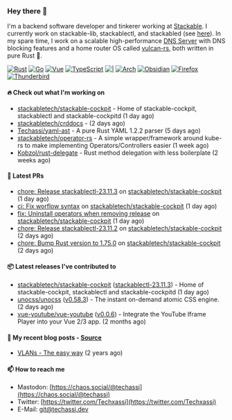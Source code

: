 ### Hey there 👋

I'm a backend software developer and tinkerer working at [Stackable][stackable]. I currently work on
stackable-lib, stackablectl, and stackabled (see [here][stackable-work]). In my spare time, I work on
a scalable high-performance [DNS Server][portal] with DNS blocking features and a home router OS
called [vulcan-rs][vulcan], both written in pure Rust 🦀.

[stackable-work]: https://github.com/stackabletech/stackable
[stackable]: https://github.com/stackabletech
[portal]: https://github.com/portal-rs/portal
[vulcan]: https://github.com/vulcan-rs

[![Rust](https://img.shields.io/badge/-Rust-141414?style=flat&logo=rust&logoColor=%23f97f39)](https://www.rust-lang.org/)
[![Go](https://img.shields.io/badge/-Go-141414?style=flat&logo=go&logoColor=%23f97f39)](https://go.dev/)
[![Vue](https://img.shields.io/badge/-Vue-141414?style=flat&logo=vuedotjs&logoColor=%23f97f39)](https://vuejs.org/)
[![TypeScript](https://img.shields.io/badge/-TypeScript-141414?style=flat&logo=typescript&logoColor=%23f97f39)](https://www.typescriptlang.org/)
![|](https://img.shields.io/badge/-%7C-141414?style=flat&logoColor=%23f97f39)
[![Arch](https://img.shields.io/badge/-Arch-141414?style=flat&logo=archlinux&logoColor=%23f97f39)](https://archlinux.org/)
[![Obsidian](https://img.shields.io/badge/-Obsidian-141414?style=flat&logo=obsidian&logoColor=%23f97f39)](https://obsidian.md/)
[![Firefox](https://img.shields.io/badge/-Firefox-141414?style=flat&logo=firefox&logoColor=%23f97f39)](https://www.mozilla.org/en-US/firefox/new/)
[![Thunderbird](https://img.shields.io/badge/-Thunderbird-141414?style=flat&logo=thunderbird&logoColor=%23f97f39)](https://www.thunderbird.net/en-US/)

#### 🔥 Check out what I'm working on


- [stackabletech/stackable-cockpit](https://github.com/stackabletech/stackable-cockpit) - Home of stackable-cockpit, stackablectl and stackable-cockpitd (1 day ago)
- [stackabletech/crddocs](https://github.com/stackabletech/crddocs) -  (2 days ago)
- [Techassi/yaml-ast](https://github.com/Techassi/yaml-ast) - A pure Rust YAML 1.2.2 parser (5 days ago)
- [stackabletech/operator-rs](https://github.com/stackabletech/operator-rs) - A simple wrapper/framework around kube-rs to make implementing Operators/Controllers easier (1 week ago)
- [Kobzol/rust-delegate](https://github.com/Kobzol/rust-delegate) - Rust method delegation with less boilerplate (2 weeks ago)

#### 🧪 Latest PRs


- [chore: Release stackablectl-23.11.3](https://github.com/stackabletech/stackable-cockpit/pull/176) on [stackabletech/stackable-cockpit](https://github.com/stackabletech/stackable-cockpit) (1 day ago)
- [ci: Fix worflow syntax](https://github.com/stackabletech/stackable-cockpit/pull/175) on [stackabletech/stackable-cockpit](https://github.com/stackabletech/stackable-cockpit) (1 day ago)
- [fix: Uninstall operators when removing release](https://github.com/stackabletech/stackable-cockpit/pull/174) on [stackabletech/stackable-cockpit](https://github.com/stackabletech/stackable-cockpit) (1 day ago)
- [chore: Release stackablectl-23.11.2](https://github.com/stackabletech/stackable-cockpit/pull/173) on [stackabletech/stackable-cockpit](https://github.com/stackabletech/stackable-cockpit) (2 days ago)
- [chore: Bump Rust version to 1.75.0](https://github.com/stackabletech/stackable-cockpit/pull/172) on [stackabletech/stackable-cockpit](https://github.com/stackabletech/stackable-cockpit) (2 days ago)

#### 📦 Latest releases I've contributed to


- [stackabletech/stackable-cockpit](https://github.com/stackabletech/stackable-cockpit/releases/tag/stackablectl-23.11.3) ([stackablectl-23.11.3](https://github.com/stackabletech/stackable-cockpit/releases/tag/stackablectl-23.11.3)) - Home of stackable-cockpit, stackablectl and stackable-cockpitd (1 day ago)
- [unocss/unocss](https://github.com/unocss/unocss/releases/tag/v0.58.3) ([v0.58.3](https://github.com/unocss/unocss/releases/tag/v0.58.3)) - The instant on-demand atomic CSS engine. (2 days ago)
- [vue-youtube/vue-youtube](https://github.com/vue-youtube/vue-youtube/releases/tag/v0.0.6) ([v0.0.6](https://github.com/vue-youtube/vue-youtube/releases/tag/v0.0.6)) - Integrate the YouTube Iframe Player into your Vue 2/3 app.  (2 months ago)

#### 📜 My recent blog posts - [Source](https://github.com/Techassi/page)


- [VLANs - The easy way](https://techassi.dev/posts/vlans-the-easy-way/) (2 years ago)

#### 📫 How to reach me

- Mastodon: [https://chaos.social/@techassi](https://chaos.social/@techassi)
- Twitter: [https://twitter.com/Techxassi](https://twitter.com/Techxassi)
- E-Mail: git@techassi.dev
